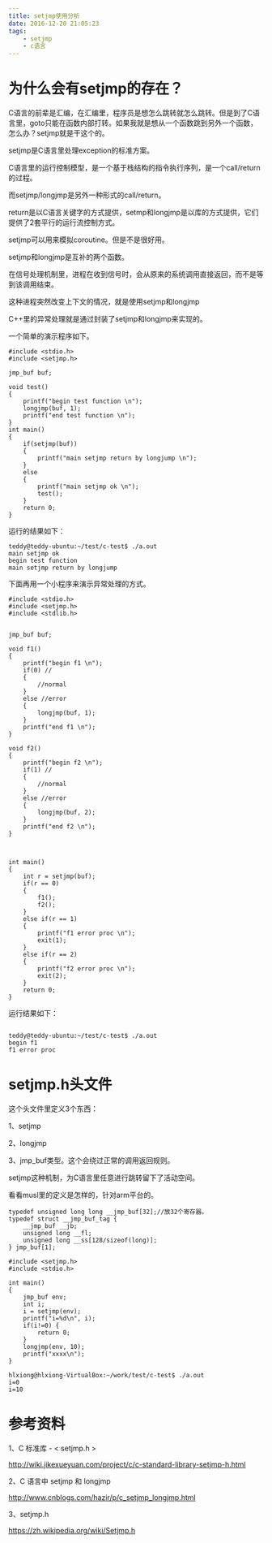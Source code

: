 ```yaml
---
title: setjmp使用分析
date: 2016-12-20 21:05:23
tags:
	- setjmp
	- c语言
---
```




# 为什么会有setjmp的存在？

C语言的前辈是汇编，在汇编里，程序员是想怎么跳转就怎么跳转。但是到了C语言里，goto只能在函数内部打转。如果我就是想从一个函数跳到另外一个函数，怎么办？setjmp就是干这个的。



setjmp是C语言里处理exception的标准方案。

C语言里的运行控制模型，是一个基于栈结构的指令执行序列，是一个call/return的过程。

而setjmp/longjmp是另外一种形式的call/return。

return是以C语言关键字的方式提供，setmp和longjmp是以库的方式提供，它们提供了2套平行的运行流控制方式。

setjmp可以用来模拟coroutine。但是不是很好用。

setjmp和longjmp是互补的两个函数。

在信号处理机制里，进程在收到信号时，会从原来的系统调用直接返回，而不是等到该调用结束。

这种进程突然改变上下文的情况，就是使用setjmp和longjmp

C++里的异常处理就是通过封装了setjmp和longjmp来实现的。

一个简单的演示程序如下。

```
#include <stdio.h>
#include <setjmp.h>

jmp_buf buf;

void test()
{
	printf("begin test function \n");
	longjmp(buf, 1);
	printf("end test function \n");
}
int main()
{
	if(setjmp(buf))
	{
		printf("main setjmp return by longjump \n");
	}
	else
	{
		printf("main setjmp ok \n");
		test();
	}
	return 0;
}
```
运行的结果如下：
```
teddy@teddy-ubuntu:~/test/c-test$ ./a.out    
main setjmp ok 
begin test function 
main setjmp return by longjump 
```

下面再用一个小程序来演示异常处理的方式。

```
#include <stdio.h>
#include <setjmp.h>
#include <stdlib.h>


jmp_buf buf;

void f1()
{
	printf("begin f1 \n");
	if(0) //
	{
		//normal
	}
	else //error
	{
		longjmp(buf, 1);
	}
	printf("end f1 \n");
}

void f2()
{
	printf("begin f2 \n");
	if(1) //
	{
		//normal
	}
	else //error
	{
		longjmp(buf, 2);
	}
	printf("end f2 \n");
}



int main()
{
	int r = setjmp(buf);
	if(r == 0)
	{
		f1();
		f2();
	}
	else if(r == 1)
	{
		printf("f1 error proc \n");
		exit(1);
	}
	else if(r == 2)
	{
		printf("f2 error proc \n");
		exit(2);
	}
	return 0;
}
```
运行结果如下：
```

teddy@teddy-ubuntu:~/test/c-test$ ./a.out 
begin f1 
f1 error proc 
```



# setjmp.h头文件

这个头文件里定义3个东西：

1、setjmp

2、longjmp

3、jmp_buf类型。这个会绕过正常的调用返回规则。

setjmp这种机制，为C语言里任意进行跳转留下了活动空间。

看看musl里的定义是怎样的，针对arm平台的。

```
typedef unsigned long long __jmp_buf[32];//放32个寄存器。
typedef struct __jmp_buf_tag {
	__jmp_buf __jb;
	unsigned long __fl;
	unsigned long __ss[128/sizeof(long)];
} jmp_buf[1];
```



```
#include <setjmp.h>
#include <stdio.h>

int main()
{
	jmp_buf env;
	int i;
	i = setjmp(env);
	printf("i=%d\n", i);
	if(i!=0) {
		return 0;
	}
	longjmp(env, 10);
	printf("xxxx\n");
}
```

```
hlxiong@hlxiong-VirtualBox:~/work/test/c-test$ ./a.out 
i=0
i=10
```



# 参考资料

1、C 标准库 - < setjmp.h >

http://wiki.jikexueyuan.com/project/c/c-standard-library-setjmp-h.html

2、C 语言中 setjmp 和 longjmp

http://www.cnblogs.com/hazir/p/c_setjmp_longjmp.html

3、setjmp.h

https://zh.wikipedia.org/wiki/Setjmp.h